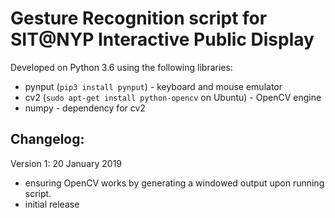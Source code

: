 # Gesture Recognition script for SIT@NYP Interactive Public Display
Developed on Python 3.6 using the following libraries:
  - pynput (`pip3 install pynput`) - keyboard and mouse emulator
  - cv2 (`sudo apt-get install python-opencv` on Ubuntu) - OpenCV engine
  - numpy - dependency for cv2

## Changelog:
Version 1: 20 January 2019
- ensuring OpenCV works by generating a windowed output upon running script.
- initial release
